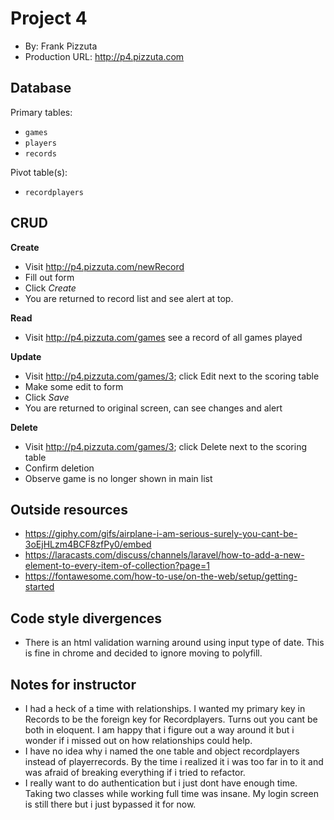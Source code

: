 # Project 4
+ By: Frank Pizzuta
+ Production URL: <http://p4.pizzuta.com>

## Database

Primary tables:
  + `games`
  + `players`
  + `records`
  
Pivot table(s):
  + `recordplayers`


## CRUD

__Create__
  + Visit <http://p4.pizzuta.com/newRecord>
  + Fill out form
  + Click *Create*
  + You are returned to record list and see alert at top.
  
__Read__
  + Visit <http://p4.pizzuta.com/games> see a record of all games played
  
__Update__
  + Visit <http://p4.pizzuta.com/games/3>; click Edit next to the scoring table
  + Make some edit to form
  + Click *Save*
  + You are returned to original screen, can see changes and alert
  
__Delete__
  + Visit <http://p4.pizzuta.com/games/3>; click Delete next to the scoring table
  + Confirm deletion
  + Observe game is no longer shown in main list

## Outside resources
+ <https://giphy.com/gifs/airplane-i-am-serious-surely-you-cant-be-3oEjHLzm4BCF8zfPy0/embed>
+ <https://laracasts.com/discuss/channels/laravel/how-to-add-a-new-element-to-every-item-of-collection?page=1>
+ <https://fontawesome.com/how-to-use/on-the-web/setup/getting-started>

## Code style divergences
+ There is an html validation warning around using input type of date. This is fine in chrome and decided to ignore moving to polyfill.

## Notes for instructor
+ I had a heck of a time with relationships. I wanted my primary key in Records to be the foreign key for Recordplayers. Turns out you cant be both in eloquent. I am happy that i figure out a way around it but i wonder if i missed out on how relationships could help.
+ I have no idea why i named the one table and object recordplayers instead of playerrecords. By the time i realized it i was too far in to it and was afraid of breaking everything if i tried to refactor. 
+ I really want to do authentication but i just dont have enough time. Taking two classes while working full time was insane. My login screen is still there but i just bypassed it for now.
